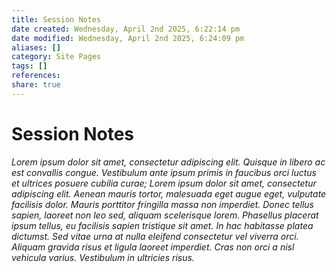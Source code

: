 ```yaml
---
title: Session Notes
date created: Wednesday, April 2nd 2025, 6:22:14 pm
date modified: Wednesday, April 2nd 2025, 6:24:09 pm
aliases: []
category: Site Pages
tags: []
references: 
share: true
---
```


# Session Notes

*Lorem ipsum dolor sit amet, consectetur adipiscing elit. Quisque in libero ac est convallis congue. Vestibulum ante ipsum primis in faucibus orci luctus et ultrices posuere cubilia curae; Lorem ipsum dolor sit amet, consectetur adipiscing elit. Aenean mauris tortor, malesuada eget augue eget, vulputate facilisis dolor. Mauris porttitor fringilla massa non imperdiet. Donec tellus sapien, laoreet non leo sed, aliquam scelerisque lorem. Phasellus placerat ipsum tellus, eu facilisis sapien tristique sit amet. In hac habitasse platea dictumst. Sed vitae urna at nulla eleifend consectetur vel viverra orci. Aliquam gravida risus et ligula laoreet imperdiet. Cras non orci a nisl vehicula varius. Vestibulum in ultricies risus.*
